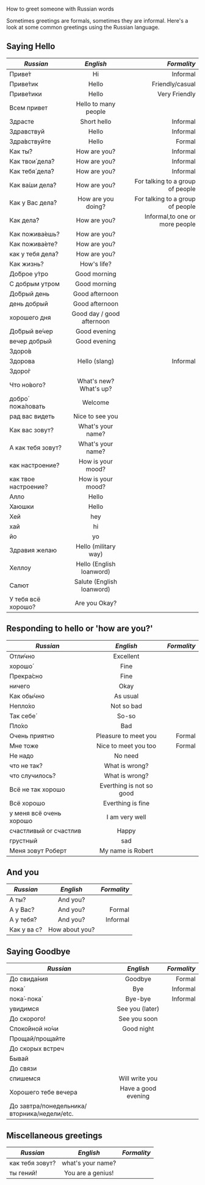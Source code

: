  How to greet someone with Russian words

Sometimes greetings are formals, sometimes they are informal.  Here's a look at some common greetings using the Russian language.

## Saying Hello 

|*Russian* | *English* |  *Formality* 
| ------------- |:-------------:| -----:|
| Приве́т              | Hi                   | Informal        |  
| Приве́тик            | Hello                | Friendly/casual |
| Приве́тики           | Hello                | Very Friendly   |
| Всем привет         | Hello to many people |                 |
| Здрасте             | Short hello          | Informal        |
| Здравствуй          | Hello                | Informal        |
| Здра́вствуйте        | Hello                | Formal          |
| Как ты́?             | How are you?         | Informal        |
| Как твои́ дела́?      | How are you?         | Informal        |
| Как тебя́ дела́?      | How are you?         | Informal        |
| Как ва́ши дела́?      | How are you?         | For talking to a group of people | 
| Как у Вас дела́?     | How are you doing?   | For talking to a group of people |
| Как дела́?           | How are you?         | Informal,to one or more people |
| Как пожива́ешь?      | How are you?         ||
| Как пожива́ете?      | How are you?         ||
| как у тебя дела́?    | How are you?         ||
| Как жизнь?          | How's life?          ||
| До́брое у́тро         | Good morning         ||
| С добрым утром      | Good morning         ||
| До́брый день         | Good afternoon       ||
| день добрый         | Good afternoon       ||
| хорошего дня        | Good day / good afternoon ||
| До́брый ве́чер        | Good evening         ||
| вечер добрый        | Good evening         ||
| Здоро́в              |                      ||
| Здорова             | Hello (slang)          | Informal |
| Здоро́г              |                        ||
| Что но́вого?	       | What's new? What's up? ||	
| добро́ пожа́ловать    | Welcome                ||
| рад вас видеть      | Nice to see you        ||
| Как вас зовут?      | What's your name?      ||
| А как тебя зовут?   | What's your name?      || 
| как настроение?     | How is your mood?      ||
| как твое настроение?| How is your mood?      ||
| Алло                | Hello                  ||
| Хаюшки              | Hello                  ||
| Хей                 | hey                       || 
| хай                 | hi                        ||
| йо                  | yo                        ||
| Здравия желаю       | Hello (military way)      ||
| Хеллоу              | Hello (English loanword)  ||
| Салют               | Salute (English loanword) ||
| У тебя всё хорошо?  | Are you Okay?             ||

## Responding to hello or 'how are you?'

|*Russian* | *English* |  *Formality* 
| ------------- |:-------------:| -----:|
| Отли́чно                 | Excellent                ||
| хорошо́                  | Fine                     ||	
| Прекра́сно  	           | Fine                     ||
| ничего                  | Okay                     ||
| Как обы́чно              | As usual                 ||	
| Непло́хо                 | Not so bad               ||	
| Так себе́                | So-so                    ||	
| Пло́хо	                 | Bad                      ||
| Очень приятно           | Pleasure to meet you     | Formal |
| Мне тоже                | Nice to meet you too     | Formal |
| Не надо                 | No need                  ||
| что не так?             | What is wrong?           ||
| что случилось?          | What is wrong?           ||         
| Всё не так хорошо       | Everthing is not so good ||
| Всё хорошо              | Everthing is fine        ||
| у меня всё очень хорошо | I am very  well          ||
| счастливый or счастлив  | Happy                    ||
| грустный                | sad                      ||
| Меня зовут Роберт       | My name is Robert        ||  

## And you
|*Russian* | *English* |  *Formality* 
| ------------- |:-------------:| -----:|
| А ты?	          | And you?	           |          |
| А у Вас?	      | And you?             | Formal   |	
| А у тебя́?       | And you?             | Informal | 	
| Как у ва с?     | How about you?       |          |

## Saying Goodbye

|*Russian* | *English* |  *Formality* 
| ------------- |:-------------:| -----:|
| До свида́ния      | Goodbye            | Formal   | 
| пока́             | Bye                | Informal |
| пока́-пока́        | Bye-bye            | Informal |
| увидимся         | See you (later)    |          | 
| До скорого!      | See you soon       |          |
| Споко́йной но́чи   | Good night         |          |  
| Прощай/прощайте  |                    |          |
| До скорых встреч |                    |          | 
| Бывай            |                    |          | 
| До связи         |                    |          | 
| спишемся             | Will write you     |          |
| Хорошего тебе вечера | Have a good evening     ||
| До завтра/понедельника/вторника/недели/etc. | | | 

## Miscellaneous greetings

|*Russian* | *English* |  *Formality* 
| ------------- |:-------------:| -----:|
| как тебя зовут? | what's your name? || 
| ты гений!       | You are a genius! ||

